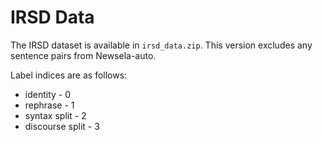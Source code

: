 # IRSD Data

The IRSD dataset is available in `irsd_data.zip`. This version excludes any sentence pairs from Newsela-auto. 

Label indices are as follows:
* identity - 0
* rephrase - 1
* syntax split - 2
* discourse split - 3
